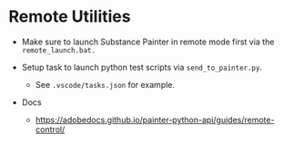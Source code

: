 # Remote Utilities

- Make sure to launch Substance Painter in remote mode first via the `remote_launch.bat.`

- Setup task to launch python test scripts via `send_to_painter.py`.
    - See `.vscode/tasks.json` for example.


- Docs
    - https://adobedocs.github.io/painter-python-api/guides/remote-control/
